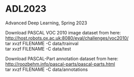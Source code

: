 # ADL2023
Advanced Deep Learning, Spring 2023

Download PASCAL VOC 2010 image dataset from here: http://host.robots.ox.ac.uk:8080/eval/challenges/voc2010/  
tar xvzf FILENAME -C data/trainval  
tar xvzf FILENAME -C data/test  


Download PASCAL-Part annotation dataset from here: http://roozbehm.info/pascal-parts/pascal-parts.html  
tar xvzf FILENAME -C data/annotations  
